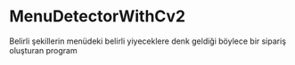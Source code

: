 # MenuDetectorWithCv2

Belirli şekillerin menüdeki belirli yiyeceklere denk geldiği böylece bir sipariş oluşturan program
